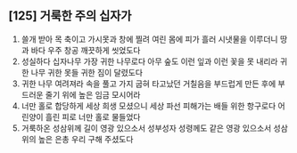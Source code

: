 ## [125] 거룩한 주의 십자가

1) 쓸개 받아 목 축이고 가시못과 창에 찔려 여린 몸에 피가 흘러 시냇물을 이루더니 땅과 바다 우주 창공 깨끗하게 씻었도다
2) 성실하다 십자나무 가장 귀한 나무로다 아무 숲도 이런 잎과 이런 꽃을 못 내리라 귀한 나무 귀한 못들 귀한 짐이 달렸도다
3) 귀한 나무 여려져라 속을 풀고 가지 굽혀 타고났던 거칠음을 부드럽게 만든 후에 부드러운 줄기 위에 높은 임금 모시어라
4) 너만 홀로 합당하게 세상 희생 모셨으니 세상 파선 피해가는 배들 위한 항구로다 어린양이 흘린 피로 너만 홀로 물들었다
5) 거룩하온 성삼위께 길이 영광 있으소서 성부성자 성령께도 같은 영광 있으소서 성삼위의 높은 은총 우리 구해 주셨도다
